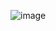 ![image](https://user-images.githubusercontent.com/55869934/202854707-f4f2f251-3620-45d8-9eaa-b24c0af74d71.png)
